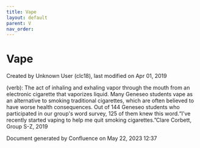 ```yaml
---
title: Vape
layout: default
parent: V
nav_order:
---
```


# Vape

Created by  Unknown User (clc18), last modified on Apr 01, 2019

(verb): The act of inhaling and exhaling vapor through the mouth from an electronic cigarette that vaporizes liquid. Many Geneseo students vape as an alternative to smoking traditional cigarettes, which are often believed to have worse health consequences. Out of 144 Geneseo students who participated in our group's word survey, 125 of them knew this word.“I've recently started vaping to help me quit smoking cigarettes.”Clare Corbett, Group S-Z, 2019

Document generated by Confluence on May 22, 2023 12:37


